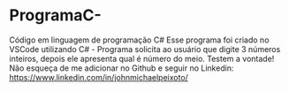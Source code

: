 # ProgramaC-
Código em linguagem de programação C#
Esse programa foi criado no VSCode utilizando  C#  - Programa solicita ao usuário que digite 3 números inteiros, depois ele apresenta qual é número do meio. Testem a vontade!
Não esqueça de me adicionar no Github e seguir no Linkedin: https://www.linkedin.com/in/johnmichaelpeixoto/
